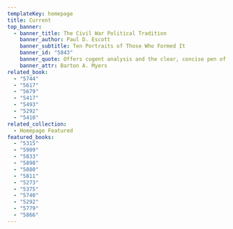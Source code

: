 ```yaml
---
templateKey: homepage
title: Current
top_banner:
  - banner_title: The Civil War Political Tradition
    banner_author: Paul D. Escott
    banner_subtitle: Ten Portraits of Those Who Formed It
    banner_id: "5843"
    banner_quote: Offers cogent analysis and the clear, concise pen of a practiced master
    banner_attr: Barton A. Myers
related_book:
  - "5744"
  - "5617"
  - "5679"
  - "5417"
  - "5493"
  - "5292"
  - "5410"
related_collection:
  - Homepage Featured
featured_books:
  - "5315"
  - "5909"
  - "5833"
  - "5898"
  - "5880"
  - "5811"
  - "5273"
  - "5375"
  - "5740"
  - "5292"
  - "5779"
  - "5866"
---
```

